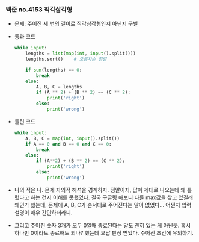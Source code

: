 ### 백준 no.4153 직각삼각형

- 문제: 주어진 세 변의 길이로 직각삼각형인지 아닌지 구별

- 통과 코드
  
  ```python
  while input:
      lengths = list(map(int, input().split()))
      lengths.sort()    # 오름차순 정렬
  
      if sum(lengths) == 0:
          break
      else:
          A, B, C = lengths
          if (A ** 2) + (B ** 2) == (C ** 2):
              print('right')
          else:
              print('wrong')
  ```

- 틀린 코드
  
  ```python
  while input:
      A, B, C = map(int, input().split())
      if A == 0 and B == 0 and C == 0:
          break
      else:
          if (A**2) + (B ** 2) == (C ** 2):
              print('right')
          else:
              print('wrong')
  ```

- 나의 적은 나. 문제 자의적 해석을 경계하자. 정말이지, 답이 제대로 나오는데 왜 틀렸다고 하는 건지 이해를 못했었다. 결국 구글링 해보니 다들 max값을 찾고 있길래 왜인가 했는데, 문제에 A, B, C가 순서대로 주어진다는 말이 없었다... 어쩐지 입력 설명이 매우 간단하더라니.

- 그리고 주어진 숫자 3개가 모두 0일때 종료된다는 말도 괜히 있는 게 아닌듯. 혹시 하나만 0이라도 종료해도 되나? 했는데 오답 판정 받았다. 주어진 조건에 유의하기.





